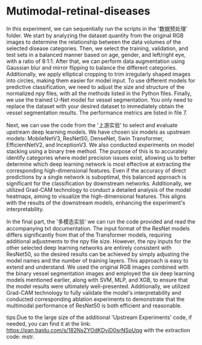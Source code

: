 # Mutimodal-retinal-diseases
In this experiment, we can sequentially run the scripts in the '数据预处理' folder. We start by analyzing the dataset quantity from the original RGB images to determine the relationship between the data volumes of the selected disease categories. Then, we select the training, validation, and test sets in a balanced manner based on age, gender, and left/right eye, with a ratio of 8:1:1. After that, we can perform data augmentation using Gaussian blur and mirror flipping to balance the different categories. Additionally, we apply elliptical cropping to trim irregularly shaped images into circles, making them easier for model input. To use different models for predictive classification, we need to adjust the size and structure of the normalized npy files, with all the methods listed in the Python files. Finally, we use the trained U-Net model for vessel segmentation. You only need to replace the dataset with your desired dataset to immediately obtain the vessel segmentation results. The performance metrics are listed in file 7.

Next, we can use the code from the '上游实验' to select and evaluate upstream deep learning models. We have chosen six models as upstream models: MobileNetV3, ResNet50, DenseNet, Swin Transformer, EfficientNetV2, and InceptionV3. We also conducted experiments on model stacking using a binary tree method. The purpose of this is to accurately identify categories where model precision issues exist, allowing us to better determine which deep learning network is most effective at extracting the corresponding high-dimensional features. Even if the accuracy of direct predictions by a single network is suboptimal, this balanced approach is significant for the classification by downstream networks. Additionally, we utilized Grad-CAM technology to conduct a detailed analysis of the model heatmaps, aiming to visualize the high-dimensional features. This aligns with the results of the downstream models, enhancing the experiment's interpretability.

In the final part, the '多模态实验' we can run the code provided and read the accompanying txt documentation. The input format of the ResNet models differs significantly from that of the Transformer models, requiring additional adjustments to the npy file size. However, the npy inputs for the other selected deep learning networks are entirely consistent with ResNet50, so the desired results can be achieved by simply adjusting the model names and the number of training layers. This approach is easy to extend and understand. We used the original RGB images combined with the binary vessel segmentation images and employed the six deep learning models mentioned earlier, along with SVM, MLP, and XGB, to ensure that the model results were ultimately well-presented. Additionally, we utilized Grad-CAM technology to fully validate the model's interpretability and conducted corresponding ablation experiments to demonstrate that the multimodal performance of ResNet50 is both efficient and reasonable.

tips:Due to the large size of the additional 'Upstream Experiments' code, if needed, you can find it at the link: https://pan.baidu.com/s/182NsZYOdKDyiD0srNSoUqg with the extraction code: mstr.
